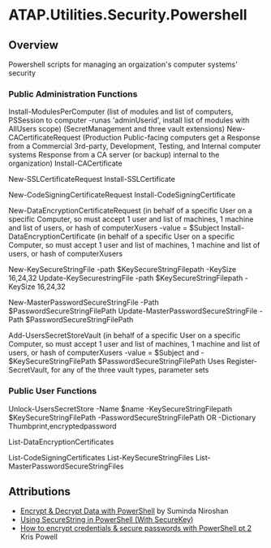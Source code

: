 # ATAP.Utilities.Security.Powershell

## Overview

Powershell scripts for managing an orgaization's computer systems' security


### Public Administration Functions

Install-ModulesPerComputer (list of modules and list of computers, PSSession to computer -runas 'adminUserid', install list of modules with AllUsers scope) (SecretManagement and three vault extensions)
New-CACertificateRequest (Production Public-facing computers get a Response from a Commercial 3rd-party, Development, Testing, and Internal computer systems Response from a CA server (or backup) internal to the organization)
Install-CACertificate

New-SSLCertificateRequest
Install-SSLCertificate

New-CodeSigningCertificateRequest
Install-CodeSigningCertificate

New-DataEncryptionCertificateRequest (in behalf of a specific User on a specific Computer, so must accept 1 user and list of machines, 1 machine and list of users, or hash of computerXusers -value = $Subject
Install-DataEncryptionCertificate (in behalf of a specific User on a specific Computer, so must accept 1 user and list of machines, 1 machine and list of users, or hash of computerXusers

New-KeySecureStringFile -path $KeySecureStringFilepath -KeySize 16,24,32
Update-KeySecurestringFile -path $KeySecureStringFilepath -KeySize 16,24,32

New-MasterPasswordSecureStringFile -Path $PasswordSecureStringFilePath
Update-MasterPasswordSecureStringFile -Path $PasswordSecureStringFilePath

Add-UsersSecretStoreVault (in behalf of a specific User on a specific Computer, so must accept 1 user and list of machines, 1 machine and list of users, or hash of computerXusers -value = $Subject and - $KeySecureStringFilePath $PasswordSecureStringFilePath
 Uses Register-SecretVault, for any of the three vault types, parameter sets

### Public User Functions

Unlock-UsersSecretStore -Name $name -KeySecureStringFilepath $KeySecureStringFilePath -PasswordSecureStringFilePath OR -Dictionary Thumbprint,encryptedpassword

List-DataEncryptionCertificates

List-CodeSigningCertificates
List-KeySecureStringFiles
List-MasterPasswordSecureStringFiles

## Attributions

* [Encrypt & Decrypt Data with PowerShell](https://medium.com/@sumindaniro/encrypt-decrypt-data-with-powershell-4a1316a0834b) by Suminda Niroshan
* [Using SecureString in PowerShell (With SecureKey)](https://brainseed.wordpress.com/2016/03/29/using-securestring-in-powershell-with-securekey/)
* [How to encrypt credentials & secure passwords with PowerShell pt 2](https://www.pdq.com/blog/secure-password-with-powershell-encrypting-credentials-part-2/) Kris Powell

